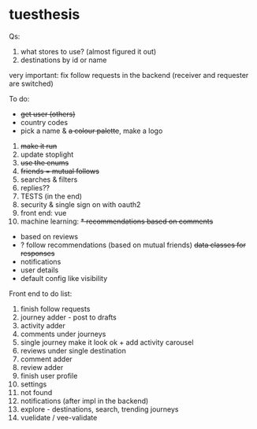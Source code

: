# tuesthesis

Qs:
1. what stores to use? (almost figured it out)
2. destinations by id or name

very important: fix follow requests in the backend (receiver and requester are switched)

To do:
* ~~get user (others)~~
* country codes
* pick a name & ~~a colour palette~~, make a logo
1. ~~make it run~~
2. update stoplight
3. ~~use the enums~~
4. ~~friends = mutual follows~~
5. searches & filters
6. replies??
7. TESTS (in the end)
8. security & single sign on with oauth2
9. front end: vue
10. machine learning:
~~* recommendations based on comments~~
* based on reviews
* ? follow recommendations (based on mutual friends)
~~data classes for responses~~
* notifications
* user details
* default config like visibility

Front end to do list:
1. finish follow requests
2. journey adder - post to drafts
3. activity adder
4. comments under journeys
5. single journey make it look ok + add activity carousel
6. reviews under single destination
7. comment adder
8. review adder
9. finish user profile
10. settings
11. not found
12. notifications (after impl in the backend)
13. explore - destinations, search, trending journeys
14. vuelidate / vee-validate